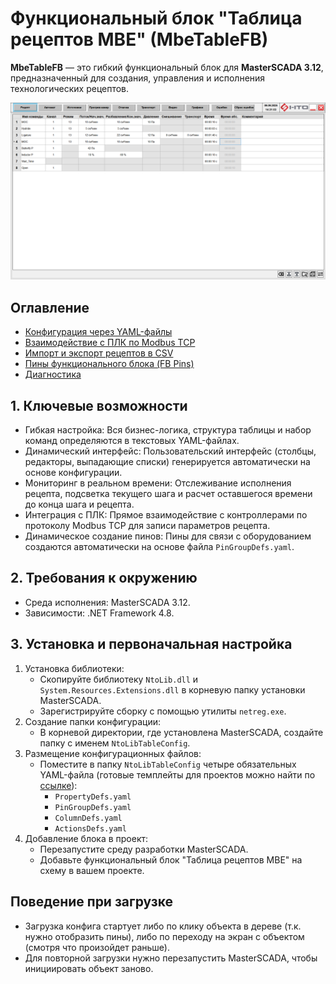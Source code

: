 ﻿# Функциональный блок "Таблица рецептов MBE" (MbeTableFB)

**MbeTableFB** — это гибкий функциональный блок для **MasterSCADA 3.12**, предназначенный для создания, управления и исполнения технологических рецептов.

![MbeTableFB](MbeTableFB.png)

## Оглавление

- [Конфигурация через YAML-файлы](./ModuleConfig/readme.md)
- [Взаимодействие с ПЛК по Modbus TCP](./ServiceModbusTCP/readme.md)
- [Импорт и экспорт рецептов в CSV](./ServiceCsv/readme.md)
- [Пины функционального блока (FB Pins)](./ModuleInfrastructure/readme.md)
- [Диагностика](./ServiceLogger/readme.md)

## 1. Ключевые возможности

- Гибкая настройка: Вся бизнес-логика, структура таблицы и набор команд определяются в текстовых YAML-файлах.
- Динамический интерфейс: Пользовательский интерфейс (столбцы, редакторы, выпадающие списки) генерируется автоматически на основе конфигурации.
- Мониторинг в реальном времени: Отслеживание исполнения рецепта, подсветка текущего шага и расчет оставшегося времени до конца шага и рецепта.
- Интеграция с ПЛК: Прямое взаимодействие с контроллерами по протоколу Modbus TCP для записи параметров рецепта.
- Динамическое создание пинов: Пины для связи с оборудованием создаются автоматически на основе файла `PinGroupDefs.yaml`.

## 2. Требования к окружению

- Среда исполнения: MasterSCADA 3.12.
- Зависимости: .NET Framework 4.8.

## 3. Установка и первоначальная настройка

1. Установка библиотеки:
    - Скопируйте библиотеку `NtoLib.dll` и `System.Resources.Extensions.dll` в корневую папку установки MasterSCADA.
    - Зарегистрируйте сборку с помощью утилиты `netreg.exe`.
2. Создание папки конфигурации:
    - В корневой директории, где установлена MasterSCADA, создайте папку с именем `NtoLibTableConfig`.
3. Размещение конфигурационных файлов:
    - Поместите в папку `NtoLibTableConfig` четыре обязательных YAML-файла (готовые темплейты для проектов можно найти по [ссылке](https://github.com/Semiteq/NtoLib/tree/master/NtoLib/Recipes/MbeTable/YamlTemplates)):
        - `PropertyDefs.yaml`
        - `PinGroupDefs.yaml`
        - `ColumnDefs.yaml`
        - `ActionsDefs.yaml`
4. Добавление блока в проект:
    - Перезапустите среду разработки MasterSCADA.
    - Добавьте функциональный блок "Таблица рецептов MBE" на схему в вашем проекте.

## Поведение при загрузке

- Загрузка конфига стартует либо по клику объекта в дереве (т.к. нужно отобразить пины), либо по переходу на экран с объектом (смотря что произойдет раньше).
- Для повторной загрузки нужно перезапустить MasterSCADA, чтобы инициировать объект заново.